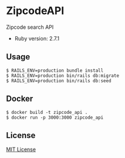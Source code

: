 # ZipcodeAPI

Zipcode search API

* Ruby version: 2.7.1

## Usage

```
$ RAILS_ENV=production bundle install
$ RAILS_ENV=production bin/rails db:migrate
$ RAILS_ENV=production bin/rails db:seed
```

## Docker

```
$ docker build -t zipcode_api .
$ docker run -p 3000:3000 zipcode_api
```

## License

[MIT License](https://opensource.org/licenses/MIT)
